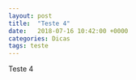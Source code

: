 ```yaml
---
layout: post
title:  "Teste 4"
date:   2018-07-16 10:42:00 +0000
categories: Dicas
tags: teste
---
```


Teste 4



<!--  Scripts-->
<script src="https://code.jquery.com/jquery-2.1.1.min.js"></script>
<script src="/assets/js/init.js"></script>
